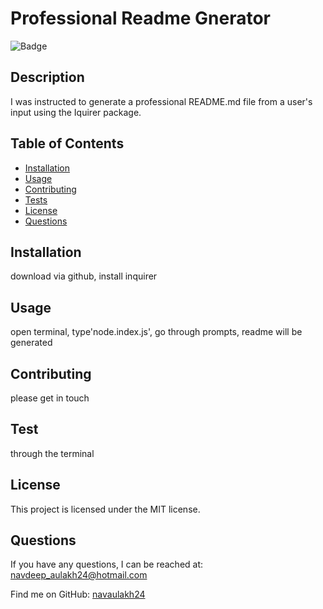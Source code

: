 
# Professional Readme Gnerator
![Badge](https://img.shields.io/badge/License-MIT-&color=blueviolet)
  

## Description
I was instructed to generate a professional README.md file from a user's input using the Iquirer package. 

  
## Table of Contents
- [Installation](#installation)
- [Usage](#usage)
- [Contributing](#contribution)
- [Tests](#tests)
 - [License](#license)
- [Questions](#questions)

## Installation
download via github, install inquirer

## Usage

open terminal, type'node.index.js', go through prompts, readme will be generated

## Contributing

please get in touch

## Test

through the terminal

## License
This project is licensed under the MIT license.

## Questions

If you have any questions, I can be reached at: navdeep_aulakh24@hotmail.com

Find me on GitHub: [navaulakh24](https://github.com/navaulakh24)

